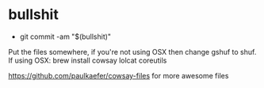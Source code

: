 # bullshit
- git commit -am "$(bullshit)"

Put the files somewhere, if you're not using OSX then change gshuf to shuf. If using OSX: brew install cowsay lolcat coreutils

https://github.com/paulkaefer/cowsay-files for more awesome files
